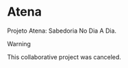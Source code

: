 # Atena
Projeto Atena: Sabedoria No Dia A Dia.

> [!WARNING]
> This collaborative project was canceled.
